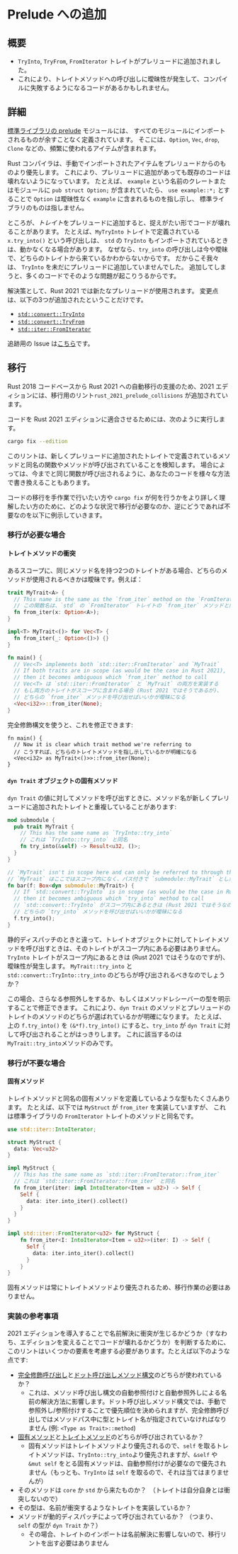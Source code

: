 <!--
# Additions to the prelude
-->

# Prelude への追加

<!--
## Summary
-->

## 概要

<!--
- The `TryInto`, `TryFrom` and `FromIterator` traits are now part of the prelude.
- This might make calls to trait methods ambiguous which could make some code fail to compile.
-->

- `TryInto`, `TryFrom`, `FromIterator` トレイトがプレリュードに追加されました。
- これにより、トレイトメソッドへの呼び出しに曖昧性が発生して、コンパイルに失敗するようになるコードがあるかもしれません。

<!--
## Details
-->

## 詳細

<!--
The [prelude of the standard library](https://doc.rust-lang.org/stable/std/prelude/index.html)
is the module containing everything that is automatically imported in every module.
It contains commonly used items such as `Option`, `Vec`, `drop`, and `Clone`.
-->

[標準ライブラリの prelude](https://doc.rust-lang.org/stable/std/prelude/index.html) モジュールには、
すべてのモジュールにインポートされるものが余すことなく定義されています。
そこには、`Option`, `Vec`, `drop`, `Clone` などの、頻繁に使われるアイテムが含まれます。

<!--
The Rust compiler prioritizes any manually imported items over those
from the prelude, to make sure additions to the prelude will not break any existing code.
For example, if you have a crate or module called `example` containing a `pub struct Option;`,
then `use example::*;` will make `Option` unambiguously refer to the one from `example`;
not the one from the standard library.
-->

Rust コンパイラは、手動で<!-- TODO: 明示的に、のほうがいいか？-->インポートされたアイテムをプレリュードからのものより優先します。
これにより、プレリュードに追加があっても既存のコードは壊れないようになっています。
たとえば、 `example` という名前のクレートまたはモジュールに `pub struct Option;` が含まれていたら、
`use example::*;` とすることで `Option` は曖昧性なく `example` に含まれるものを指し示し、
標準ライブラリのものは指しません。

<!--
However, adding a _trait_ to the prelude can break existing code in a subtle way.
For example, a call to `x.try_into()` which comes from a `MyTryInto` trait might fail 
to compile if `std`'s `TryInto` is also imported, because the call to `try_into` is now 
ambiguous and could come from either trait. This is the reason we haven't added `TryInto` 
to the prelude yet, since there is a lot of code that would break this way.
-->

ところが、_トレイト_<!-- -->をプレリュードに追加すると、捉えがたい形でコードが壊れることがあります。
たとえば、`MyTryInto` トレイトで定義されている `x.try_into()` という呼び出しは、
`std` の `TryInto` もインポートされているときは、動かなくなる場合があります。
なぜなら、`try_into` の呼び出しは今や曖昧で、どちらのトレイトから来ているかわからないからです。
だからこそ我々は、 `TryInto` を未だにプレリュードに追加していませんでした。
追加してしまうと、多くのコードでそのような問題が起こりうるからです。

<!--
As a solution, Rust 2021 will use a new prelude.
It's identical to the current one, except for three new additions:
-->

解決策として、Rust 2021 では新たなプレリュードが使用されます。
変更点は、以下の3つが追加されたということだけです。

- [`std::convert::TryInto`](https://doc.rust-lang.org/stable/std/convert/trait.TryInto.html)
- [`std::convert::TryFrom`](https://doc.rust-lang.org/stable/std/convert/trait.TryFrom.html)
- [`std::iter::FromIterator`](https://doc.rust-lang.org/stable/std/iter/trait.FromIterator.html)

<!--
The tracking issue [can be found here](https://github.com/rust-lang/rust/issues/85684).
-->

追跡用の Issue は[こちら](https://github.com/rust-lang/rust/issues/85684)です。

<!--
## Migration 
-->

## 移行

<!--
As a part of the 2021 edition a migration lint, `rust_2021_prelude_collisions`, has been added in order to aid in automatic migration of Rust 2018 codebases to Rust 2021.
-->

Rust 2018 コードベースから Rust 2021 への自動移行の支援のため、2021 エディションには、移行用のリント`rust_2021_prelude_collisions` が追加されています。

<!--
In order to migrate your code to be Rust 2021 Edition compatible, run:
-->

コードを Rust 2021 エディションに適合させるためには、次のように実行します。

```sh
cargo fix --edition
```

<!--
The lint detects cases where functions or methods are called that have the same name as the methods defined in one of the new prelude traits. In some cases, it may rewrite your calls in various ways to ensure that you continue to call the same function you did before.
-->

このリントは、新しくプレリュードに追加されたトレイトで定義されているメソッドと同名の関数やメソッドが呼び出されていることを検知します。
場合によっては、今までと同じ関数が呼び出されるように、あなたのコードを様々な方法で書き換えることもあります。

<!--
If you'd like to migrate your code manually or better understand what `cargo fix` is doing, below we've outlined the situations where a migration is needed along with a counter example of when it's not needed.
-->

コードの移行を手作業で行いたい方や `cargo fix` が何を行うかをより詳しく理解したい方のために、どのような状況で移行が必要なのか、逆にどうであれば不要なのを以下に例示していきます。

<!--
### Migration needed
-->

### 移行が必要な場合

<!--
#### Conflicting trait methods
-->

#### トレイトメソッドの衝突

<!--
When two traits that are in scope have the same method name, it is ambiguous which trait method should be used. For example:
-->

あるスコープに、同じメソッド名を持つ2つのトレイトがある場合、どちらのメソッドが使用されるべきかは曖昧です。例えば：


```rust
trait MyTrait<A> {
  // This name is the same as the `from_iter` method on the `FromIterator` trait from `std`.  
  // この関数名は、`std` の `FromIterator` トレイトの `from_iter` メソッドと同名。
  fn from_iter(x: Option<A>);
}

impl<T> MyTrait<()> for Vec<T> {
  fn from_iter(_: Option<()>) {}
}

fn main() {
  // Vec<T> implements both `std::iter::FromIterator` and `MyTrait` 
  // If both traits are in scope (as would be the case in Rust 2021),
  // then it becomes ambiguous which `from_iter` method to call
  // Vec<T> は `std::iter::FromIterator` と `MyTrait` の両方を実装する
  // もし両方のトレイトがスコープに含まれる場合 (Rust 2021 ではそうであるが)、
  // どちらの `from_iter` メソッドを呼び出せばいいかが曖昧になる
  <Vec<i32>>::from_iter(None);
}
```

<!--
We can fix this by using fully qualified syntax:
-->

完全修飾構文を使うと、これを修正できます:

```rust,ignore
fn main() {
  // Now it is clear which trait method we're referring to
  // こうすれば、どちらのトレイトメソッドを指し示しているかが明確になる
  <Vec<i32> as MyTrait<()>>::from_iter(None);
}
```

<!--
#### Inherent methods on `dyn Trait` objects
-->

#### `dyn Trait` オブジェクトの固有メソッド

<!--
Some users invoke methods on a `dyn Trait` value where the method name overlaps with a new prelude trait:
-->

`dyn Trait` の値に対してメソッドを呼び出すときに、メソッド名が新しくプレリュードに追加されたトレイトと重複していることがあります:

```rust
mod submodule {
  pub trait MyTrait {
    // This has the same name as `TryInto::try_into`
    // これは `TryInto::try_into` と同名
    fn try_into(&self) -> Result<u32, ()>;
  }
}

// `MyTrait` isn't in scope here and can only be referred to through the path `submodule::MyTrait`
// `MyTrait` はここではスコープ内になく、パス付きで `submodule::MyTrait` としか利用できない
fn bar(f: Box<dyn submodule::MyTrait>) {
  // If `std::convert::TryInto` is in scope (as would be the case in Rust 2021),
  // then it becomes ambiguous which `try_into` method to call
  // `std::convert::TryInto` がスコープ内にあるときは (Rust 2021 ではそうなのだが)、
  // どちらの `try_into` メソッドを呼び出せばいいかが曖昧になる
  f.try_into();
}
```

<!--
Unlike with static dispatch methods, calling a trait method on a trait object does not require that the trait be in scope. The code above works 
as long as there is no trait in scope with a conflicting method name. When the `TryInto` trait is in scope (which is the case in Rust 2021),
this causes an ambiguity. Should the call be to `MyTrait::try_into` or `std::convert::TryInto::try_into`?
-->

静的ディスパッチのときと違って、トレイトオブジェクトに対してトレイトメソッドを呼び出すときは、そのトレイトがスコープ内にある必要はありません。
`TryInto` トレイトがスコープ内にあるときは (Rust 2021 ではそうなのですが)、曖昧性が発生します。
`MyTrait::try_into` と `std::convert::TryInto::try_into` のどちらが呼び出されるべきなのでしょうか？

<!--
In these cases, we can fix this by adding an additional dereferences or otherwise clarify the type of the method receiver. This ensures that 
the `dyn Trait` method is chosen, versus the methods from the prelude trait. For example, turning `f.try_into()` above into `(&*f).try_into()` 
ensures that we're calling `try_into` on the `dyn MyTrait` which can only refer to the `MyTrait::try_into` method.
-->

この場合、さらなる参照外しをするか、もしくはメソッドレシーバーの型を明示することで修正できます。
これにより、`dyn Trait` のメソッドとプレリュードのトレイトのメソッドのどちらが選ばれているかが明確になります。
たとえば、上の `f.try_into()` を `(&*f).try_into()` にすると、`try_into` が `dyn Trait` に対して呼び出されることがはっきりします。
これに該当するのは`MyTrait::try_into`メソッドのみです。

<!--
### No migration needed
-->

### 移行が不要な場合

<!--
####  Inherent methods
-->

####  固有メソッド

<!--
Many types define their own inherent methods with the same name as a trait method. For instance, below the struct `MyStruct` implements `from_iter` which shares the same name with the method from the trait `FromIterator` found in the standard library:
-->

トレイトメソッドと同名の固有メソッドを定義しているような型もたくさんあります。
たとえば、以下では `MyStruct` が `from_iter` を実装していますが、
これは標準ライブラリの `FromIterator` トレイトのメソッドと同名です。

```rust
use std::iter::IntoIterator;

struct MyStruct {
  data: Vec<u32>
}

impl MyStruct {
  // This has the same name as `std::iter::FromIterator::from_iter`
  // これは `std::iter::FromIterator::from_iter` と同名
  fn from_iter(iter: impl IntoIterator<Item = u32>) -> Self {
    Self {
      data: iter.into_iter().collect()
    }
  }
}

impl std::iter::FromIterator<u32> for MyStruct {
    fn from_iter<I: IntoIterator<Item = u32>>(iter: I) -> Self {
      Self {
        data: iter.into_iter().collect()
      }
    }
}
```

<!--
Inherent methods always take precedent over trait methods so there's no need for any migration.
-->

固有メソッドは常にトレイトメソッドより優先されるため、移行作業の必要はありません。

<!--
### Implementation Reference
-->

### 実装の参考事項

<!--
The lint needs to take a couple of factors into account when determining whether or not introducing 2021 Edition to a codebase will cause a name resolution collision (thus breaking the code after changing edition). These factors include:
-->

2021 エディションを導入することで名前解決に衝突が生じるかどうか（すなわち、エディションを変えることでコードが壊れるかどうか）を判断するために、このリントはいくつかの要素を考慮する必要があります。たとえば以下のような点です:

<!--
- Is the call a [fully-qualified call] or does it use [dot-call method syntax]?
  - This will affect how the name is resolved due to auto-reference and auto-dereferencing on method call syntax. Manually dereferencing/referencing will allow specifying priority in the case of dot-call method syntax, while fully-qualified call requires specification of the type and the trait name in the method path (e.g. `<Type as Trait>::method`)
- Is this an [inherent method] or [a trait method]?
  - Inherent methods that take `self` will take priority over `TryInto::try_into` as inherent methods take priority over trait methods, but inherent methods that take `&self` or `&mut self` won't take priority due to requiring a auto-reference (while `TryInto::try_into` does not, as it takes `self`)
- Is the origin of this method from `core`/`std`? (As the traits can't have a collision with themselves)
- Does the given type implement the trait it could have a collision against?
- Is the method being called via dynamic dispatch? (i.e. is the `self` type `dyn Trait`)
  - If so, trait imports don't affect resolution, and no migration lint needs to occur
-->

- [完全修飾呼び出し]と[ドット呼び出しメソッド構文]のどちらが使われているか？
  - これは、メソッド呼び出し構文の自動参照付けと自動参照外しによる名前の解決方法に影響します。ドット呼び出しメソッド構文では、手動で参照外し/参照付けすることで優先順位を決められますが、完全修飾呼び出しではメソッドパス中に型とトレイト名が指定されていなければなりません (例: `<Type as Trait>::method`)
- [固有メソッド]と[トレイトメソッド]のどちらが呼び出されているか？
  - 固有メソッドはトレイトメソッドより優先されるので、`self` を取るトレイトメソッドは、`TryInto::try_into`より優先されますが、`&self` や `&mut self` をとる固有メソッドは、自動参照付けが必要なので優先されません（もっとも、`TryInto` は `self` を取るので、それは当てはまりませんが）
- そのメソッドは `core` か `std` から来たものか？　（トレイトは自分自身とは衝突しないので）
- その型は、名前が衝突するようなトレイトを実装しているか？
- メソッドが動的ディスパッチによって呼び出されているか？  （つまり、 `self` の型が `dyn Trait` か？）
  - その場合、トレイトのインポートは名前解決に影響しないので、移行リントを出す必要はありません

<!--
[fully-qualified call]: https://doc.rust-lang.org/reference/expressions/call-expr.html#disambiguating-function-calls
[dot-call method syntax]: https://doc.rust-lang.org/reference/expressions/method-call-expr.html
[inherent method]: https://doc.rust-lang.org/reference/items/implementations.html#inherent-implementations
[a trait method]: https://doc.rust-lang.org/reference/items/implementations.html#trait-implementations
-->

[完全修飾呼び出し]: https://doc.rust-lang.org/reference/expressions/call-expr.html#disambiguating-function-calls
[ドット呼び出しメソッド構文]: https://doc.rust-lang.org/reference/expressions/method-call-expr.html
[固有メソッド]: https://doc.rust-lang.org/reference/items/implementations.html#inherent-implementations
[トレイトメソッド]: https://doc.rust-lang.org/reference/items/implementations.html#trait-implementations
